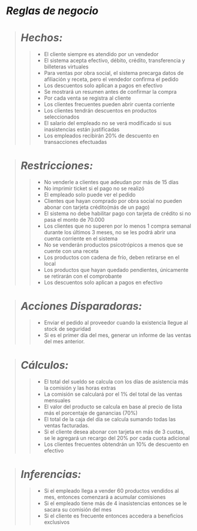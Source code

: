 ﻿
# ***Reglas de negocio***

># ***Hechos:*** 
>>* El cliente siempre es atendido por un vendedor
>>*   El sistema acepta efectivo, débito, crédito, transferencia y billeteras virtuales
>>*   Para ventas por obra social, el sistema precarga datos de afiliación y receta, pero el vendedor confirma el pedido
>>* Los descuentos solo aplican a pagos en efectivo
>>* Se mostrará un resumen antes de confirmar la compra
>>* Por cada venta se registra al cliente
>>* Los clientes frecuentes pueden abrir cuenta corriente
>>* Los clientes tendrán descuentos en productos seleccionados
>>* El salario del empleado no se verá modificado si sus inasistencias están justificadas
>>* Los empleados recibirán 20% de descuento en transacciones efectuadas


># ***Restricciones:***
>>* No venderle a clientes que adeudan por más de 15 días
>>* No imprimir ticket si el pago no se realizó
>>* El empleado solo puede ver el pedido
>>* Clientes que hayan comprado por obra social no pueden abonar con tarjeta crédito(más de un pago)
>>* El sistema no debe habilitar pago con tarjeta de crédito si no pasa el monto de 70.000
>>* Los clientes que no superen por lo menos 1 compra semanal durante los últimos 3 meses, no se les podrá abrir una cuenta corriente en el sistema
>>* No se venderán productos psicotrópicos a menos que se cuente con una receta
>>* Los productos con cadena de frío, deben retirarse en el local
>>* Los productos que hayan quedado pendientes, únicamente se retirarán con el comprobante
>>* Los descuentos solo aplican a pagos en efectivo

># ***Acciones Disparadoras:***
>>* Enviar el pedido al proveedor cuando la existencia llegue al stock de seguridad
>>*  Si es el primer día del mes, generar un informe de las ventas del mes anterior.

># ***Cálculos:***
>>* El total del sueldo se calcula con los días de asistencia más la comisión y las horas extras
>>* La comisión se calculará por el 1% del total de las ventas mensuales
>>* El valor del producto se calcula en base al precio de lista más el porcentaje de ganancias (70%)
>>* El total de la caja del día se calcula sumando todas las ventas facturadas.
>>* Si el cliente desea abonar con tarjeta en más de 3 cuotas, se le agregará un recargo del 20% por cada cuota adicional
>>* Los clientes frecuentes obtendrán un 10% de descuento en efectivo

># ***Inferencias:***
>>* Si el empleado llega a vender 60 productos vendidos al mes, entonces comenzará a acumular comisiones
>>* Si el empleado tiene más de 4 inasistencias entonces se le sacara su comisión del mes
>>* Si el cliente es frecuente entonces accedera a beneficios exclusivos

